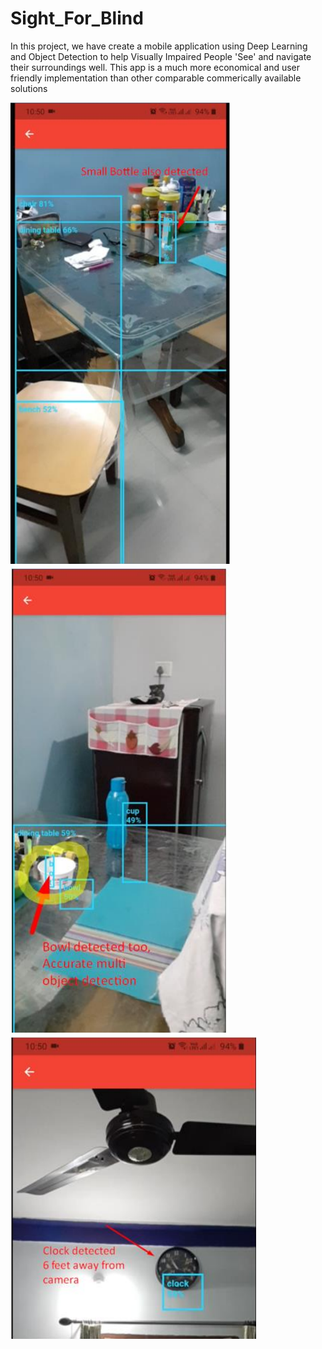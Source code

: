 # Sight_For_Blind

In this project, we have create a mobile application using Deep Learning and Object Detection to help Visually Impaired People 'See' and navigate their
surroundings well. This app is a much more economical and user friendly implementation than other comparable commerically available solutions 

![Demo 1](https://github.com/raghav-vish/Sight_For_Blind/blob/6f8c748ec5348095be46f34037a7818289fe2f88/Untitled.png)
![Demo 2](https://github.com/raghav-vish/Sight_For_Blind/blob/6f8c748ec5348095be46f34037a7818289fe2f88/Untitled2.png)
![Demo 3](https://github.com/raghav-vish/Sight_For_Blind/blob/6f8c748ec5348095be46f34037a7818289fe2f88/Untitled3.png)
